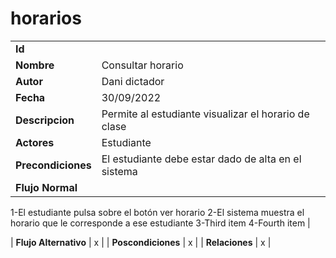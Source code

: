 # horarios

|                    |                                                      |
| ------------------ | ---------------------------------------------------- |
| **Id**             |                                                      |
| **Nombre**         | Consultar horario                                    |
| **Autor**          | Dani dictador                                        |
| **Fecha**          | 30/09/2022                                           |
| **Descripcion**    | Permite al estudiante visualizar el horario de clase |
| **Actores**        | Estudiante                                           |
| **Precondiciones** | El estudiante debe estar dado de alta en el sistema  |
| **Flujo Normal**   |

1-El estudiante pulsa sobre el botón ver horario
2-El sistema muestra el horario que le corresponde a ese estudiante
3-Third item
4-Fourth item
|

| **Flujo Alternativo** | x |
| **Poscondiciones** | x |
| **Relaciones** | x |
